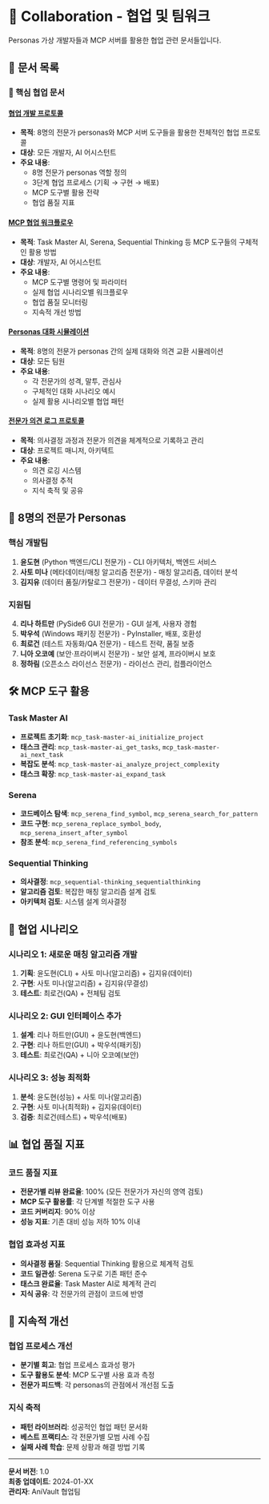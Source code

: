 # 👥 Collaboration - 협업 및 팀워크

Personas 가상 개발자들과 MCP 서버를 활용한 협업 관련 문서들입니다.

## 📁 문서 목록

### 🤝 핵심 협업 문서

#### [협업 개발 프로토콜](./COLLABORATIVE_DEVELOPMENT_PROTOCOL.md)
- **목적**: 8명의 전문가 personas와 MCP 서버 도구들을 활용한 전체적인 협업 프로토콜
- **대상**: 모든 개발자, AI 어시스턴트
- **주요 내용**:
  - 8명 전문가 personas 역할 정의
  - 3단계 협업 프로세스 (기획 → 구현 → 배포)
  - MCP 도구별 활용 전략
  - 협업 품질 지표

#### [MCP 협업 워크플로우](./MCP_COLLABORATION_WORKFLOW.md)
- **목적**: Task Master AI, Serena, Sequential Thinking 등 MCP 도구들의 구체적인 활용 방법
- **대상**: 개발자, AI 어시스턴트
- **주요 내용**:
  - MCP 도구별 명령어 및 파라미터
  - 실제 협업 시나리오별 워크플로우
  - 협업 품질 모니터링
  - 지속적 개선 방법

#### [Personas 대화 시뮬레이션](./PERSONAS_DIALOGUE_SIMULATION.md)
- **목적**: 8명의 전문가 personas 간의 실제 대화와 의견 교환 시뮬레이션
- **대상**: 모든 팀원
- **주요 내용**:
  - 각 전문가의 성격, 말투, 관심사
  - 구체적인 대화 시나리오 예시
  - 실제 활용 시나리오별 협업 패턴

#### [전문가 의견 로그 프로토콜](./EXPERT_OPINIONS_LOG_PROTOCOL.md)
- **목적**: 의사결정 과정과 전문가 의견을 체계적으로 기록하고 관리
- **대상**: 프로젝트 매니저, 아키텍트
- **주요 내용**:
  - 의견 로깅 시스템
  - 의사결정 추적
  - 지식 축적 및 공유

## 👥 8명의 전문가 Personas

### 핵심 개발팀
1. **윤도현** (Python 백엔드/CLI 전문가) - CLI 아키텍처, 백엔드 서비스
2. **사토 미나** (메타데이터/매칭 알고리즘 전문가) - 매칭 알고리즘, 데이터 분석
3. **김지유** (데이터 품질/카탈로그 전문가) - 데이터 무결성, 스키마 관리

### 지원팀
4. **리나 하트만** (PySide6 GUI 전문가) - GUI 설계, 사용자 경험
5. **박우석** (Windows 패키징 전문가) - PyInstaller, 배포, 호환성
6. **최로건** (테스트 자동화/QA 전문가) - 테스트 전략, 품질 보증
7. **니아 오코예** (보안·프라이버시 전문가) - 보안 설계, 프라이버시 보호
8. **정하림** (오픈소스 라이선스 전문가) - 라이선스 관리, 컴플라이언스

## 🛠️ MCP 도구 활용

### Task Master AI
- **프로젝트 초기화**: `mcp_task-master-ai_initialize_project`
- **태스크 관리**: `mcp_task-master-ai_get_tasks`, `mcp_task-master-ai_next_task`
- **복잡도 분석**: `mcp_task-master-ai_analyze_project_complexity`
- **태스크 확장**: `mcp_task-master-ai_expand_task`

### Serena
- **코드베이스 탐색**: `mcp_serena_find_symbol`, `mcp_serena_search_for_pattern`
- **코드 구현**: `mcp_serena_replace_symbol_body`, `mcp_serena_insert_after_symbol`
- **참조 분석**: `mcp_serena_find_referencing_symbols`

### Sequential Thinking
- **의사결정**: `mcp_sequential-thinking_sequentialthinking`
- **알고리즘 검토**: 복잡한 매칭 알고리즘 설계 검토
- **아키텍처 검토**: 시스템 설계 의사결정

## 🎯 협업 시나리오

### 시나리오 1: 새로운 매칭 알고리즘 개발
1. **기획**: 윤도현(CLI) + 사토 미나(알고리즘) + 김지유(데이터)
2. **구현**: 사토 미나(알고리즘) + 김지유(무결성)
3. **테스트**: 최로건(QA) + 전체팀 검토

### 시나리오 2: GUI 인터페이스 추가
1. **설계**: 리나 하트만(GUI) + 윤도현(백엔드)
2. **구현**: 리나 하트만(GUI) + 박우석(패키징)
3. **테스트**: 최로건(QA) + 니아 오코예(보안)

### 시나리오 3: 성능 최적화
1. **분석**: 윤도현(성능) + 사토 미나(알고리즘)
2. **구현**: 사토 미나(최적화) + 김지유(데이터)
3. **검증**: 최로건(테스트) + 박우석(배포)

## 📊 협업 품질 지표

### 코드 품질 지표
- **전문가별 리뷰 완료율**: 100% (모든 전문가가 자신의 영역 검토)
- **MCP 도구 활용률**: 각 단계별 적절한 도구 사용
- **코드 커버리지**: 90% 이상
- **성능 지표**: 기존 대비 성능 저하 10% 이내

### 협업 효과성 지표
- **의사결정 품질**: Sequential Thinking 활용으로 체계적 검토
- **코드 일관성**: Serena 도구로 기존 패턴 준수
- **태스크 완료율**: Task Master AI로 체계적 관리
- **지식 공유**: 각 전문가의 관점이 코드에 반영

## 🔄 지속적 개선

### 협업 프로세스 개선
- **분기별 회고**: 협업 프로세스 효과성 평가
- **도구 활용도 분석**: MCP 도구별 사용 효과 측정
- **전문가 피드백**: 각 personas의 관점에서 개선점 도출

### 지식 축적
- **패턴 라이브러리**: 성공적인 협업 패턴 문서화
- **베스트 프랙티스**: 각 전문가별 모범 사례 수집
- **실패 사례 학습**: 문제 상황과 해결 방법 기록

---

**문서 버전**: 1.0  
**최종 업데이트**: 2024-01-XX  
**관리자**: AniVault 협업팀
